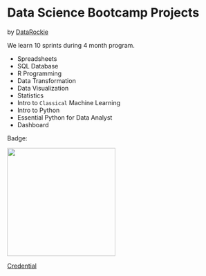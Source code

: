 # Data Science Bootcamp Projects
by [DataRockie](https://datarockie.com/)

We learn 10 sprints during 4 month program.

- Spreadsheets
- SQL Database
- R Programming
- Data Transformation
- Data Visualization
- Statistics
- Intro to `Classical` Machine Learning
- Intro to Python
- Essential Python for Data Analyst
- Dashboard

Badge:

<img src="https://user-images.githubusercontent.com/124515587/220019772-64501e1a-b62e-45ac-8ec1-3b8dbb6cf0a5.png" width="250" height = "250">

[Credential](https://badgr.com/public/assertions/wIh72sh-Q02XSnQMCCjXyw)
